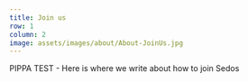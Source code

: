 ```yaml
---
title: Join us
row: 1
column: 2
image: assets/images/about/About-JoinUs.jpg
---
```

PIPPA TEST - Here is where we write about how to join Sedos
